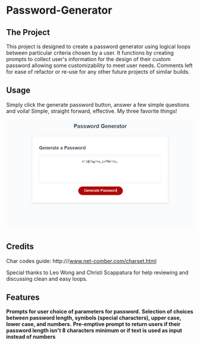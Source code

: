# Password-Generator

## The Project

This project is designed to create a password generator using logical loops between particular criteria chosen by a user. It functions by creating prompts to collect user's information for the design of their custom password allowing some customizability to meet user needs. Comments left for ease of refactor or re-use for any other future projects of similar builds.

## Usage

Simply click the generate password button, answer a few simple questions and voila! Simple, straight forward, effective. My three favorite things!


![screenshot](./assets/images/PasswordGenExample.PNG)

## Credits

Char codes guide: http:///www.net-comber.com/charset.html

Special thanks to Leo Wong and Christi Scappatura for help reviewing and discussing clean and easy loops.

## Features

**Prompts for user choice of parameters for password.**
**Selection of choices between password length, symbols (special characters), upper case, lower case, and numbers.**
**Pre-emptive prompt to return users if their password length isn't 8 characters minimum or if text is used as input instead of numbers**
